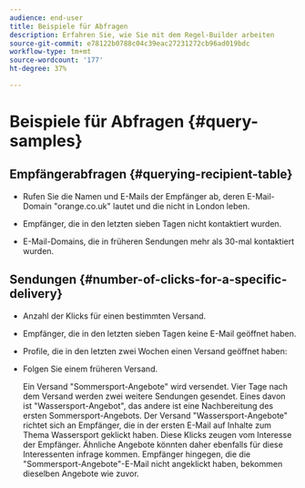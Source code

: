 ```yaml
---
audience: end-user
title: Beispiele für Abfragen
description: Erfahren Sie, wie Sie mit dem Regel-Builder arbeiten
source-git-commit: e78122b0788c04c39eac27231272cb96ad019bdc
workflow-type: tm+mt
source-wordcount: '177'
ht-degree: 37%

---
```


# Beispiele für Abfragen {#query-samples}

## Empfängerabfragen {#querying-recipient-table}

* Rufen Sie die Namen und E-Mails der Empfänger ab, deren E-Mail-Domain &quot;orange.co.uk&quot; lautet und die nicht in London leben.

* Empfänger, die in den letzten sieben Tagen nicht kontaktiert wurden.

* E-Mail-Domains, die in früheren Sendungen mehr als 30-mal kontaktiert wurden.

## Sendungen {#number-of-clicks-for-a-specific-delivery}

* Anzahl der Klicks für einen bestimmten Versand.

* Empfänger, die in den letzten sieben Tagen keine E-Mail geöffnet haben.

* Profile, die in den letzten zwei Wochen einen Versand geöffnet haben:

* Folgen Sie einem früheren Versand.

  Ein Versand &quot;Sommersport-Angebote&quot; wird versendet. Vier Tage nach dem Versand werden zwei weitere Sendungen gesendet. Eines davon ist &quot;Wassersport-Angebot&quot;, das andere ist eine Nachbereitung des ersten Sommersport-Angebots. Der Versand &quot;Wassersport-Angebote&quot; richtet sich an Empfänger, die in der ersten E-Mail auf Inhalte zum Thema Wassersport geklickt haben. Diese Klicks zeugen vom Interesse der Empfänger. Ähnliche Angebote könnten daher ebenfalls für diese Interessenten infrage kommen. Empfänger hingegen, die die &quot;Sommersport-Angebote&quot;-E-Mail nicht angeklickt haben, bekommen dieselben Angebote wie zuvor.
